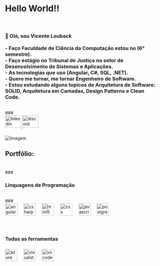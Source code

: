 <h1 align="left">Hello World!!</h1>

###

<br clear="both">

<h3 align="left">👋 Olá, sou Vicente Louback<br><br>
  - Faço Faculdade de Ciência da Computação estou no (6° semestre).
  <br>- Faço estágio no Tribunal de Justiça no setor de Desenvolvimento de Sistemas e Aplicações.
  <br>- As tecnologias que uso (Angular, C#, SQL, .NET).
  <br>- Quero me tornar, me tornar Engenheiro de Software.
  <br>- Estou estudando alguns topicos de Arquitetura de Software: SOLID, Arquitetura em Camadas, Design Patterns e Clean Code.
</h3>
<br>
###

<div align="left">
  <a href="https://www.linkedin.com/in/vicente-louback-23a326268?utm_source=share&utm_campaign=share_via&utm_content=profile&utm_medium=android_app" target="_blank">
    <img src="https://raw.githubusercontent.com/maurodesouza/profile-readme-generator/master/src/assets/icons/social/linkedin/default.svg" width="52" height="40" alt="linkedin logo"  />
  </a>
  <a href="Vicente Louback" target="_blank">
    <img src="https://raw.githubusercontent.com/maurodesouza/profile-readme-generator/master/src/assets/icons/social/discord/default.svg" width="52" height="40" alt="discord logo"  />
  </a>
</div>

###

<img align="center" src="https://github.com/VariableBee/VariableBee/assets/77739311/4e9f41af-6b57-49a7-b15a-74322e96b4d7" alt="Imagem">

###

<h2 align="left">Portfólio:</h2>

###

<p align="left"></p>
<br>
###

<h3 align="left">Linquagens de Programação</h3>
<br>
###

<div align="left">
  <img src="https://cdn.jsdelivr.net/gh/devicons/devicon/icons/angularjs/angularjs-original.svg" height="40" alt="angularjs logo"  />
  <img width="12" />
  <img src="https://cdn.jsdelivr.net/gh/devicons/devicon/icons/csharp/csharp-original.svg" height="40" alt="csharp logo"  />
  <img width="12" />
  <img src="https://cdn.jsdelivr.net/gh/devicons/devicon/icons/html5/html5-original.svg" height="40" alt="html5 logo"  />
  <img width="12" />
  <img src="https://cdn.jsdelivr.net/gh/devicons/devicon/icons/css3/css3-original.svg" height="40" alt="css logo"  />
  <img width="12" />
  <img src="https://cdn.jsdelivr.net/gh/devicons/devicon/icons/javascript/javascript-original.svg" height="40" alt="javascript logo"  />
  <img width="12" />
  <img src="https://cdn.jsdelivr.net/gh/devicons/devicon/icons/postgresql/postgresql-original.svg" height="40" alt="postgresql logo"  />
</div>

###
<br>
<h3 align="left">Todas as ferramentas</h3>

###

<div align="left">
  <img src="https://cdn.jsdelivr.net/gh/devicons/devicon/icons/azure/azure-original.svg" height="40" alt="azure logo"  />
  <img width="12" />
  <img src="https://cdn.jsdelivr.net/gh/devicons/devicon/icons/visualstudio/visualstudio-plain.svg" height="40" alt="visualstudio logo"  />
  <img width="12" />
  <img src="https://cdn.jsdelivr.net/gh/devicons/devicon/icons/vscode/vscode-original.svg" height="40" alt="vscode logo"  />
</div>

###
